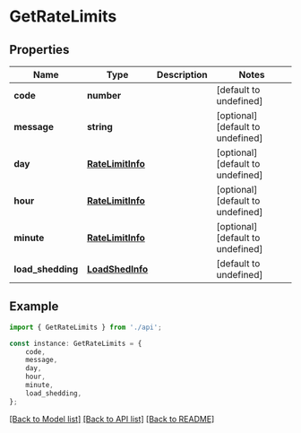 # GetRateLimits


## Properties

Name | Type | Description | Notes
------------ | ------------- | ------------- | -------------
**code** | **number** |  | [default to undefined]
**message** | **string** |  | [optional] [default to undefined]
**day** | [**RateLimitInfo**](RateLimitInfo.md) |  | [optional] [default to undefined]
**hour** | [**RateLimitInfo**](RateLimitInfo.md) |  | [optional] [default to undefined]
**minute** | [**RateLimitInfo**](RateLimitInfo.md) |  | [optional] [default to undefined]
**load_shedding** | [**LoadShedInfo**](LoadShedInfo.md) |  | [default to undefined]

## Example

```typescript
import { GetRateLimits } from './api';

const instance: GetRateLimits = {
    code,
    message,
    day,
    hour,
    minute,
    load_shedding,
};
```

[[Back to Model list]](../README.md#documentation-for-models) [[Back to API list]](../README.md#documentation-for-api-endpoints) [[Back to README]](../README.md)
